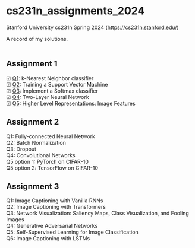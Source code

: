 # cs231n_assignments_2024
Stanford University cs231n Spring 2024 (https://cs231n.stanford.edu/)

A record of my solutions. <br>
<br>


Assignment 1
--------
☑ [Q1](https://github.com/WANGyuquan01/cs231n_assignments_2024/blob/main/assignment1/Q1_knn.ipynb): k-Nearest Neighbor classifier <br>
☑ [Q2](https://github.com/WANGyuquan01/cs231n_assignments_2024/blob/main/assignment1/Q2_svm.ipynb): Training a Support Vector Machine <br>
☑ [Q3](https://github.com/WANGyuquan01/cs231n_assignments_2024/blob/main/assignment1/Q3_softmax.ipynb): Implement a Softmax classifier <br>
☑ [Q4](https://github.com/WANGyuquan01/cs231n_assignments_2024/blob/main/assignment1/Q4_two_layer_net.ipynb): Two-Layer Neural Network <br>
☑ [Q5](https://github.com/WANGyuquan01/cs231n_assignments_2024/blob/main/assignment1/Q5_features.ipynb): Higher Level Representations: Image Features <br>

Assignment 2
--------
Q1: Fully-connected Neural Network <br>
Q2: Batch Normalization <br>
Q3: Dropout <br>
Q4: Convolutional Networks <br>
Q5 option 1: PyTorch on CIFAR-10 <br>
Q5 option 2: TensorFlow on CIFAR-10 <br>

Assignment 3
--------
Q1: Image Captioning with Vanilla RNNs <br>
Q2: Image Captioning with Transformers <br>
Q3: Network Visualization: Saliency Maps, Class Visualization, and Fooling Images <br>
Q4: Generative Adversarial Networks <br>
Q5: Self-Supervised Learning for Image Classification <br>
Q6: Image Captioning with LSTMs <br>

